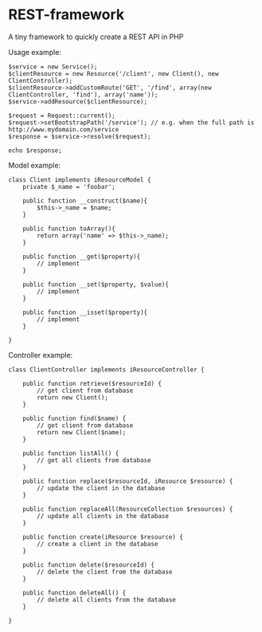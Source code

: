 # REST-framework
A tiny framework to quickly create a REST API in PHP

Usage example:

	$service = new Service();
	$clientResource = new Resource('/client', new Client(), new ClientController);
	$clientResource->addCustomRoute('GET', '/find', array(new ClientController, 'find'), array('name'));
	$service->addResource($clientResource);

	$request = Request::current();
	$request->setBootstrapPath('/service'); // e.g. when the full path is http://www.mydomain.com/service
	$response = $service->resolve($request);
	
	echo $response;
    
Model example:

    class Client implements iResourceModel {
		private $_name = 'foobar';
	
		public function __construct($name){
			$this->_name = $name;
		}
	
    	public function toArray(){
    		return array('name' => $this->_name);
		}
		
		public function __get($property){
			// implement
		}
		
		public function __set($property, $value){
			// implement
		}
		
		public function __isset($property){
			// implement
		}
    
    }
    
Controller example:

    class ClientController implements iResourceController {

    	public function retrieve($resourceId) {
    		// get client from database
    		return new Client();
    	}
    	
    	public function find($name) {
    		// get client from database
    		return new Client($name);
    	}
      
    	public function listAll() {
    		// get all clients from database
    	}
      
    	public function replace($resourceId, iResource $resource) {
    		// update the client in the database
    	}
      
    	public function replaceAll(ResourceCollection $resources) {
    		// update all clients in the database
    	}
      
    	public function create(iResource $resource) {
    		// create a client in the database
    	}
      
    	public function delete($resourceId) {
    		// delete the client from the database
    	}
      
    	public function deleteAll() {
    		// delete all clients from the database
    	}
      
    }
